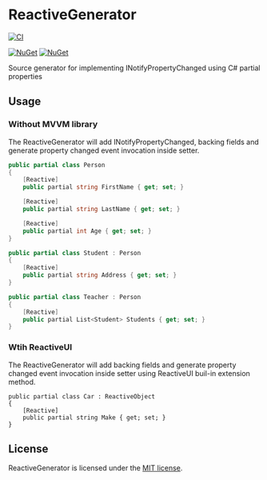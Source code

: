 # ReactiveGenerator

[![CI](https://github.com/wieslawsoltes/ReactiveGenerator/actions/workflows/build.yml/badge.svg)](https://github.com/wieslawsoltes/ReactiveGenerator/actions/workflows/build.yml)

[![NuGet](https://img.shields.io/nuget/v/ReactiveGenerators.vg)](https://www.nuget.org/packages/ReactiveGenerator)
[![NuGet](https://img.shields.io/nuget/dt/ReactiveGenerator.svg)](https://www.nuget.org/packages/ReactiveGenerator)

Source generator for implementing INotifyPropertyChanged using C# partial properties

## Usage

### Without MVVM library

The ReactiveGenerator will add INotifyPropertyChanged, backing fields and generate property changed event invocation inside setter.

```C#
public partial class Person
{
    [Reactive]
    public partial string FirstName { get; set; }

    [Reactive]
    public partial string LastName { get; set; }

    [Reactive]
    public partial int Age { get; set; }
}

public partial class Student : Person
{
    [Reactive]
    public partial string Address { get; set; }
}

public partial class Teacher : Person
{
    [Reactive]
    public partial List<Student> Students { get; set; }
}

```

### Wtih ReactiveUI

The ReactiveGenerator will add backing fields and generate property changed event invocation inside setter using ReactiveUI buil-in extension method.

```
public partial class Car : ReactiveObject
{
    [Reactive]
    public partial string Make { get; set; }
}
```

## License

ReactiveGenerator is licensed under the [MIT license](LICENSE.TXT).

